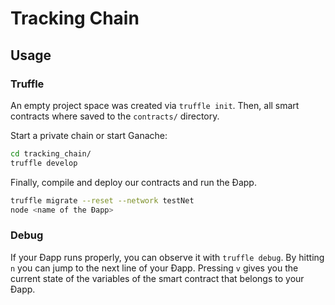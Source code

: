 # Tracking Chain

## Usage

### Truffle

An empty project space was created via `truffle init`.
Then, all smart contracts where saved to the `contracts/` directory.

Start a private chain or start Ganache:
``` sh
cd tracking_chain/
truffle develop
```

Finally, compile and deploy our contracts and run the Ðapp.

``` sh
truffle migrate --reset --network testNet
node <name of the Ðapp>
```

### Debug

If your Ðapp runs properly, you can observe it with `truffle debug`.
By hitting `n` you can jump to the next line of your Ðapp. Pressing `v` gives you the current state of the variables of the smart contract that belongs to your Ðapp.
